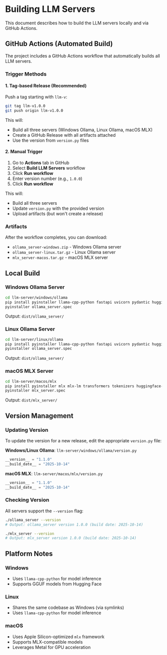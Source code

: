# Building LLM Servers

This document describes how to build the LLM servers locally and via GitHub Actions.

## GitHub Actions (Automated Build)

The project includes a GitHub Actions workflow that automatically builds all LLM servers.

### Trigger Methods

#### 1. Tag-based Release (Recommended)
Push a tag starting with `llm-v`:
```bash
git tag llm-v1.0.0
git push origin llm-v1.0.0
```

This will:
- Build all three servers (Windows Ollama, Linux Ollama, macOS MLX)
- Create a GitHub Release with all artifacts attached
- Use the version from `version.py` files

#### 2. Manual Trigger
1. Go to **Actions** tab in GitHub
2. Select **Build LLM Servers** workflow
3. Click **Run workflow**
4. Enter version number (e.g., `1.0.0`)
5. Click **Run workflow**

This will:
- Build all three servers
- Update `version.py` with the provided version
- Upload artifacts (but won't create a release)

### Artifacts

After the workflow completes, you can download:
- `ollama_server-windows.zip` - Windows Ollama server
- `ollama_server-linux.tar.gz` - Linux Ollama server  
- `mlx_server-macos.tar.gz` - macOS MLX server

## Local Build

### Windows Ollama Server

```bash
cd llm-server/windows/ollama
pip install pyinstaller llama-cpp-python fastapi uvicorn pydantic huggingface-hub
pyinstaller ollama_server.spec
```

Output: `dist/ollama_server/`

### Linux Ollama Server

```bash
cd llm-server/linux/ollama
pip install pyinstaller llama-cpp-python fastapi uvicorn pydantic huggingface-hub
pyinstaller ollama_server.spec
```

Output: `dist/ollama_server/`

### macOS MLX Server

```bash
cd llm-server/macos/mlx
pip install pyinstaller mlx mlx-lm transformers tokenizers huggingface-hub
pyinstaller mlx_server.spec
```

Output: `dist/mlx_server/`

## Version Management

### Updating Version

To update the version for a new release, edit the appropriate `version.py` file:

**Windows/Linux Ollama**: `llm-server/windows/ollama/version.py`
```python
__version__ = "1.1.0"
__build_date__ = "2025-10-14"
```

**macOS MLX**: `llm-server/macos/mlx/version.py`
```python
__version__ = "1.1.0"
__build_date__ = "2025-10-14"
```

### Checking Version

All servers support the `--version` flag:
```bash
./ollama_server --version
# Output: ollama_server version 1.0.0 (build date: 2025-10-14)

./mlx_server --version
# Output: mlx_server version 1.0.0 (build date: 2025-10-14)
```

## Platform Notes

### Windows
- Uses `llama-cpp-python` for model inference
- Supports GGUF models from Hugging Face

### Linux
- Shares the same codebase as Windows (via symlinks)
- Uses `llama-cpp-python` for model inference

### macOS
- Uses Apple Silicon-optimized `mlx` framework
- Supports MLX-compatible models
- Leverages Metal for GPU acceleration

